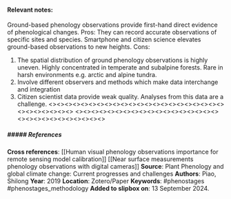 #### **Relevant notes**:
Ground-based phenology observations provide first-hand direct evidence of phenological changes. 
Pros: They can record accurate observations of specific sites and species. Smartphone and citizen science elevates ground-based observations to new heights. 
Cons:
1. The spatial distribution of ground phenology observations is highly uneven. Highly concentrated in temperate and subalpine forests. Rare in harsh environments e.g. arctic and alpine tundra. 
2. Involve different observers and methods which make data interchange and integration
3. Citizen scientist data provide weak quality. Analyses from this data are a challenge. 
<><><><><><><><><><><><><><><><><><><><><><><><><><><><><>
<><><><><><><><><><><><><><><><><><><><><><><><><><><><><>
##### ##### References
**Cross references**: 
[[Human visual phenology observations importance for remote sensing model calibration]]
[[Near surface measurements phenology observations with digital cameras]]
**Source**: Plant Phenology and global climate change: Current progresses and challenges
**Authors**: Piao, Shilong
**Year**: 2019
**Location**: Zotero/Paper
**Keywords**: #phenostages #phenostages_methodology 
**Added to slipbox on**: 13 September 2024. 
